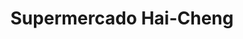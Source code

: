 ---
title: "Supermercado Hai-Cheng"
url: /ciudad-autonoma-de-buenos-aires/supermercado-hai-cheng/
shop: supermercado
---
